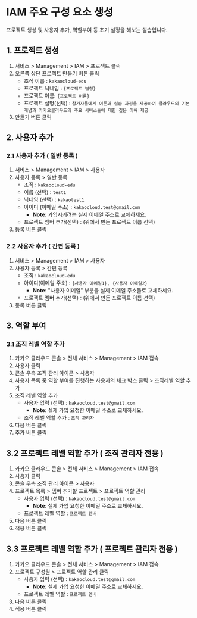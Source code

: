 # IAM 주요 구성 요소 생성

프로젝트 생성 및 사용자 추가, 역할부여 등 초기 설정을 해보는 실습입니다.

## 1. 프로젝트 생성


1. 서비스 > Management > IAM > 프로젝트 클릭
2. 오른쪽 상단 프로젝트 만들기 버튼 클릭
     - 조직 이름 : `kakaocloud-edu`
     - 프로젝트 닉네임 : `{프로젝트 별칭}`
     - 프로젝트 이름: `{프로젝트 이름}`
     - 프로젝트 설명(선택) : `참가자들에게 이론과 실습 과정을 제공하여 클라우드의 기본 개념과 카카오클라우드의 주요 서비스들에 대한 깊은 이해 제공`
3. 만들기 버튼 클릭

## 2. 사용자 추가


### 2.1 사용자 추가 ( 일반 등록 )


1. 서비스 > Management > IAM > 사용자
2. 사용자 등록 > 일반 등록
     - 조직  : `kakaocloud-edu`
     - 이름 (선택) : `test1`
     - 닉네임 (선택) : `kakaotest1`
     - 아이디 (이메일 주소) : `kakaocloud.test@gmail.com`
          - **Note**: 가입시키려는 실제 이메일 주소로 교체하세요.
     - 프로젝트  멤버 추가(선택) : (위에서 만든 프로젝트 이름 선택)
3. 등록 버튼 클릭

### 2.2 사용자 추가 ( 간편 등록 )


1. 서비스 > Management > IAM > 사용자
2. 사용자 등록 > 간편 등록
     - 조직 : `kakaocloud-edu`
     - 아이디(이메일 주소) : `{사용자 이메일1}, {사용자 이메일2}`
          - **Note**: "사용자 이메일" 부분을 실제 이메일 주소들로 교체하세요.
     - 프로젝트  멤버 추가(선택) : (위에서 만든 프로젝트 이름 선택)
3. 등록 버튼 클릭

## 3. 역할 부여


### 3.1 조직 레벨 역할 추가


1. 카카오 클라우드 콘솔 > 전체 서비스 > Management > IAM 접속 
2. 사용자 클릭
3. 콘솔 우측 조직 관리 아이콘 > 사용자
4. 사용자 목록 중 역할 부여를 진행하는 사용자의 체크 박스 클릭 > 조직레벨 역할 추가
5. 조직 레벨 역할 추가
     - 사용자 입력 (선택) : `kakaocloud.test@gmail.com`
          - **Note**: 실제 가입 요청한 이메일 주소로 교체하세요.
     - 조직 레벨 역할 추가 : `조직 관리자`
6. 다음 버튼 클릭
7. 추가 버튼 클릭

## 3.2 프로젝트 레벨 역할 추가 ( 조직 관리자 전용 )


1. 카카오 클라우드 콘솔 > 전체 서비스 > Management > IAM 접속
2. 사용자 클릭
3. 콘솔 우측 조직 관리 아이콘 > 사용자
4. 프로젝트 목록 > 멤버 추가할 프로젝트 > 프로젝트 역할 관리
     - 사용자 입력 (선택) : `kakaocloud.test@gmail.com`
          - **Note**: 실제 가입 요청한 이메일 주소로 교체하세요.
     - 프로젝트 레벨 역할 : `프로젝트 멤버`
5. 다음 버튼 클릭
6. 적용 버튼 클릭

## 3.3 프로젝트 레벨 역할 추가 ( 프로젝트 관리자 전용 )


1. 카카오 클라우드 콘솔 > 전체 서비스 > Management > IAM 접속
2. 프로젝트 구성원 > 프로젝트 역할 관리 클릭
     - 사용자 입력 (선택) : `kakaocloud.test@gmail.com`
          - **Note**: 실제 가입 요청한 이메일 주소로 교체하세요.
     - 프로젝트 레벨 역할 : `프로젝트 멤버`
4. 다음 버튼 클릭
5. 적용 버튼 클릭

